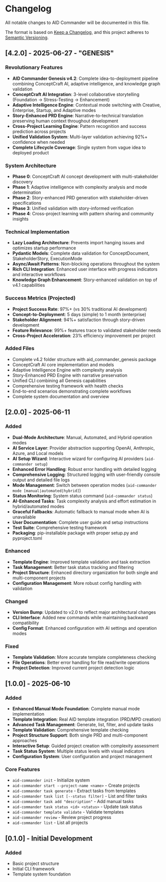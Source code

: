 # Changelog

All notable changes to AID Commander will be documented in this file.

The format is based on [Keep a Changelog](https://keepachangelog.com/en/1.0.0/),
and this project adheres to [Semantic Versioning](https://semver.org/spec/v2.0.0.html).

## [4.2.0] - 2025-06-27 - "GENESIS"

### Revolutionary Features
- **AID Commander Genesis v4.2**: Complete idea-to-deployment pipeline combining ConceptCraft AI, adaptive intelligence, and knowledge graph validation
- **ConceptCraft AI Integration**: 3-level collaborative storytelling (Foundation → Stress-Testing → Enhancement)
- **Adaptive Intelligence Engine**: Contextual mode switching with Creative, Enterprise, Startup, and Adaptive modes
- **Story-Enhanced PRD Engine**: Narrative-to-technical translation preserving human context throughout development
- **Cross-Project Learning Engine**: Pattern recognition and success prediction across projects
- **Unified Validation System**: Multi-layer validation achieving 92%+ confidence when needed
- **Complete Lifecycle Coverage**: Single system from vague idea to deployed product

### System Architecture
- **Phase 0**: ConceptCraft AI concept development with multi-stakeholder discovery
- **Phase 1**: Adaptive intelligence with complexity analysis and mode determination
- **Phase 2**: Story-enhanced PRD generation with stakeholder-driven specifications
- **Phase 3**: Unified validation with story-informed verification
- **Phase 4**: Cross-project learning with pattern sharing and community insights

### Technical Implementation
- **Lazy Loading Architecture**: Prevents import hanging issues and optimizes startup performance
- **Pydantic Models**: Complete data validation for ConceptDocument, StakeholderStory, ExecutionMode
- **Async/Await Patterns**: Non-blocking operations throughout the system
- **Rich CLI Integration**: Enhanced user interface with progress indicators and interactive workflows
- **Knowledge Graph Enhancement**: Story-enhanced validation on top of v4.1 capabilities

### Success Metrics (Projected)
- **Project Success Rate**: 97%+ (vs 30% traditional AI development)
- **Concept-to-Deployment**: 5 days (simple) to 1 month (enterprise)
- **Stakeholder Alignment**: 94%+ satisfaction through story-driven development
- **Feature Relevance**: 99%+ features trace to validated stakeholder needs
- **Cross-Project Acceleration**: 23% efficiency improvement per project

### Added Files
- Complete v4.2 folder structure with aid_commander_genesis package
- ConceptCraft AI core implementation and models
- Adaptive Intelligence Engine with complexity analysis
- Story-Enhanced PRD Engine with narrative preservation
- Unified CLI combining all Genesis capabilities
- Comprehensive testing framework with health checks
- End-to-end scenarios demonstrating complete workflows
- Complete system documentation and overview

## [2.0.0] - 2025-06-11

### Added
- **Dual-Mode Architecture**: Manual, Automated, and Hybrid operation modes
- **AI Service Layer**: Provider abstraction supporting OpenAI, Anthropic, Azure, and Local models
- **AI Setup Wizard**: Interactive wizard for configuring AI providers (`aid-commander setup`)
- **Enhanced Error Handling**: Robust error handling with detailed logging
- **Comprehensive Logging**: Structured logging with user-friendly console output and detailed file logs
- **Mode Management**: Switch between operation modes (`aid-commander mode [manual|automated|hybrid]`)
- **Status Monitoring**: System status command (`aid-commander status`)
- **AI-Enhanced Tasks**: Task complexity analysis and effort estimation in hybrid/automated modes
- **Graceful Fallbacks**: Automatic fallback to manual mode when AI is unavailable
- **User Documentation**: Complete user guide and setup instructions
- **Test Suite**: Comprehensive testing framework
- **Packaging**: pip-installable package with proper setup.py and pyproject.toml

### Enhanced
- **Template Engine**: Improved template validation and task extraction
- **Task Management**: Better task status tracking and filtering
- **Project Structure**: Enhanced directory organization for both single and multi-component projects
- **Configuration Management**: More robust config handling with validation

### Changed
- **Version Bump**: Updated to v2.0 to reflect major architectural changes
- **CLI Interface**: Added new commands while maintaining backward compatibility
- **Config Format**: Enhanced configuration with AI settings and operation modes

### Fixed
- **Template Validation**: More accurate template completeness checking
- **File Operations**: Better error handling for file read/write operations
- **Project Detection**: Improved current project detection logic

## [1.0.0] - 2025-06-10

### Added
- **Enhanced Manual Mode Foundation**: Complete manual mode implementation
- **Template Integration**: Real AID template integration (PRD/MPD creation)
- **Advanced Task Management**: Generate, list, filter, and update tasks
- **Template Validation**: Comprehensive template checking
- **Project Structure Support**: Both single PRD and multi-component approaches
- **Interactive Setup**: Guided project creation with complexity assessment
- **Task Status System**: Multiple status levels with visual indicators
- **Configuration System**: User configuration and project management

### Core Features
- `aid-commander init` - Initialize system
- `aid-commander start --project-name <name>` - Create projects
- `aid-commander task generate` - Extract tasks from templates
- `aid-commander task list [--status filter]` - List and filter tasks
- `aid-commander task add "description"` - Add manual tasks
- `aid-commander task status <id> <status>` - Update task status
- `aid-commander template validate` - Validate templates
- `aid-commander review` - Review project progress
- `aid-commander list` - List all projects

## [0.1.0] - Initial Development

### Added
- Basic project structure
- Initial CLI framework
- Template system foundation